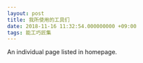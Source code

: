 ```yaml
---
layout: post
title: 我所使用的工具们
date: 2018-11-16 11:32:54.000000000 +09:00
tags: 能工巧匠集
---
```


An individual page listed in homepage.